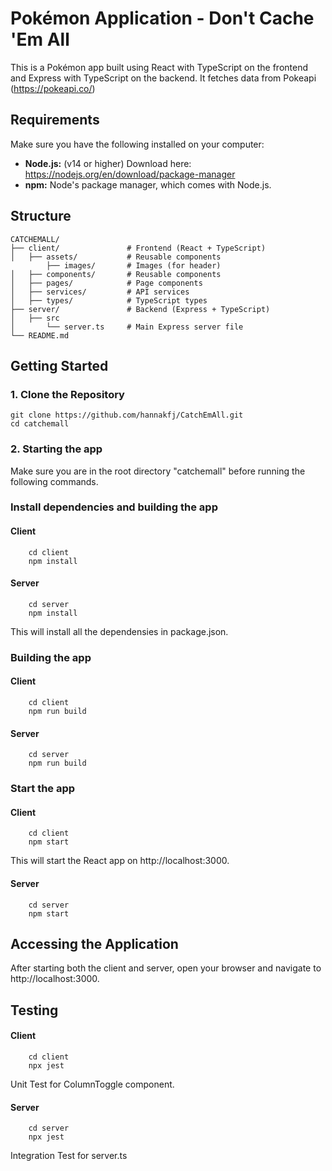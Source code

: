 # Pokémon Application - Don't Cache 'Em All
This is a Pokémon app built using React with TypeScript on the frontend and Express with TypeScript on the backend. It fetches data from Pokeapi (https://pokeapi.co/) 


## Requirements
Make sure you have the following installed on your computer:  
* **Node.js:**  (v14 or higher) Download here: https://nodejs.org/en/download/package-manager
* **npm:** Node's package manager, which comes with Node.js.


## Structure

    CATCHEMALL/
    ├── client/               # Frontend (React + TypeScript)
    │   ├── assets/           # Reusable components
            ├── images/       # Images (for header)
    │   ├── components/       # Reusable components
    │   ├── pages/            # Page components
    │   ├── services/         # API services
    │   ├── types/            # TypeScript types
    ├── server/               # Backend (Express + TypeScript)
    │   ├── src        
    │       └── server.ts     # Main Express server file
    └── README.md             

## Getting Started

### 1. Clone the Repository

    git clone https://github.com/hannakfj/CatchEmAll.git
    cd catchemall
### 2. Starting the app
Make sure you are in the root directory "catchemall" before running the following commands.
### Install dependencies and building the app
#### Client
        cd client
        npm install
#### Server
        cd server
        npm install
This will install all the dependensies in package.json.
### Building the app
#### Client
        cd client
        npm run build
#### Server
        cd server
        npm run build 
### Start the app
#### Client
        cd client
        npm start
This will start the React app on http://localhost:3000. 
#### Server
        cd server
        npm start

## Accessing the Application
After starting both the client and server, open your browser and navigate to http://localhost:3000.


## Testing 
#### Client
        cd client
        npx jest

Unit Test for ColumnToggle component.   


#### Server
        cd server
        npx jest
Integration Test for server.ts
